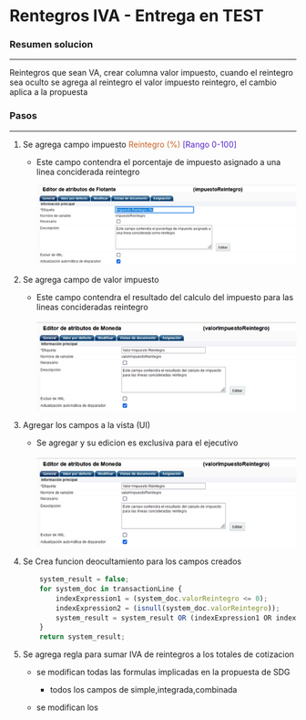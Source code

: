 <style>
Variable { color: #c76224 }
Rule { color: #5524c7 }
Important { color: #c7c724 }
Til { color: #2465c7 }
</style>
# Rentegros IVA - Entrega en TEST

### Resumen solucion
____
Reintegros que sean VA, crear columna valor impuesto, cuando el reintegro sea oculto se agrega al reintegro el valor impuesto reintegro, el cambio aplica a la propuesta



### Pasos
_____
1. Se agrega campo impuesto <Variable>Reintegro (%) </Variable> <Rule>[Rango 0-100]</Rule>
    *   Este campo contendra el porcentaje de impuesto asignado a una linea conciderada reintegro

        ![Paso1](/ICONTEC/CPQ/Reintegros%20IVA/Imagen1.png)


2. Se agrega campo de valor impuesto
    *   Este campo contendra el resultado del calculo del impuesto para las lineas concideradas reintegro
        
        ![Paso2](/ICONTEC/CPQ/Reintegros%20IVA/Imagen2.png)


3. Agregar los campos a la vista (UI)
    *   Se agregar y su edicion es exclusiva para el ejecutivo

        ![Paso3](/ICONTEC/CPQ/Reintegros%20IVA/Imagen2.png)

4. Se Crea funcion deocultamiento para los campos creados

    ```javascript
        system_result = false;
        for system_doc in transactionLine {
            indexExpression1 = (system_doc.valorReintegro <= 0);
            indexExpression2 = (isnull(system_doc.valorReintegro));
            system_result = system_result OR (indexExpression1 OR indexExpression2);
        }
        return system_result;
    ``` 
5. Se agrega regla para sumar IVA de reintegros a los totales de cotizacion
    -   se modifican todas las formulas implicadas en la propuesta de SDG
        *   todos los campos de simple,integrada,combinada

    -   se modifican los 